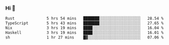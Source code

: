 ### Hi 👋

<!--START_SECTION:waka-->

```txt
Rust              5 hrs 54 mins   ███████░░░░░░░░░░░░░░░░░░   28.54 %
TypeScript        5 hrs 43 mins   ███████░░░░░░░░░░░░░░░░░░   27.65 %
Nix               3 hrs 19 mins   ████░░░░░░░░░░░░░░░░░░░░░   16.04 %
Haskell           3 hrs 19 mins   ████░░░░░░░░░░░░░░░░░░░░░   16.01 %
sh                1 hr 27 mins    █▓░░░░░░░░░░░░░░░░░░░░░░░   07.06 %
```

<!--END_SECTION:waka-->
